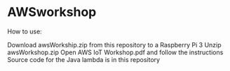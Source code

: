 # AWSworkshop

How to use:

Download awsWorkship.zip from this repository to a Raspberry Pi 3
Unzip awsWorkshop.zip
Open AWS IoT Workshop.pdf and follow the instructions
Source code for the Java lambda is in this repository
